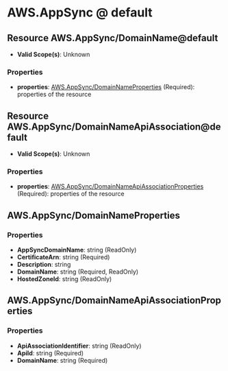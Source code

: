 # AWS.AppSync @ default

## Resource AWS.AppSync/DomainName@default
* **Valid Scope(s)**: Unknown
### Properties
* **properties**: [AWS.AppSync/DomainNameProperties](#awsappsyncdomainnameproperties) (Required): properties of the resource

## Resource AWS.AppSync/DomainNameApiAssociation@default
* **Valid Scope(s)**: Unknown
### Properties
* **properties**: [AWS.AppSync/DomainNameApiAssociationProperties](#awsappsyncdomainnameapiassociationproperties) (Required): properties of the resource

## AWS.AppSync/DomainNameProperties
### Properties
* **AppSyncDomainName**: string (ReadOnly)
* **CertificateArn**: string (Required)
* **Description**: string
* **DomainName**: string (Required, ReadOnly)
* **HostedZoneId**: string (ReadOnly)

## AWS.AppSync/DomainNameApiAssociationProperties
### Properties
* **ApiAssociationIdentifier**: string (ReadOnly)
* **ApiId**: string (Required)
* **DomainName**: string (Required)

